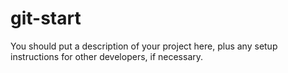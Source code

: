# git-start

You should put a description of your project here, plus any setup instructions for other developers, if necessary.